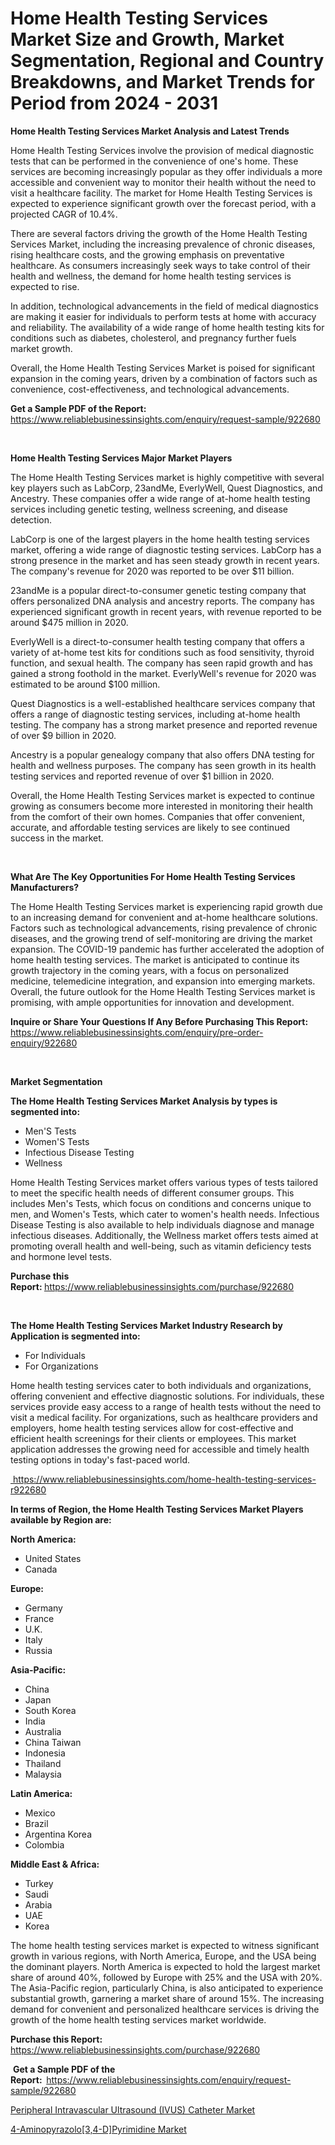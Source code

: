 <p><h1>Home Health Testing Services Market Size and Growth, Market Segmentation, Regional and Country Breakdowns, and Market Trends for Period from 2024 -  2031</h1></p><p><strong>Home Health Testing Services Market Analysis and Latest Trends</strong></p>
<p><p>Home Health Testing Services involve the provision of medical diagnostic tests that can be performed in the convenience of one's home. These services are becoming increasingly popular as they offer individuals a more accessible and convenient way to monitor their health without the need to visit a healthcare facility. The market for Home Health Testing Services is expected to experience significant growth over the forecast period, with a projected CAGR of 10.4%.</p><p>There are several factors driving the growth of the Home Health Testing Services Market, including the increasing prevalence of chronic diseases, rising healthcare costs, and the growing emphasis on preventative healthcare. As consumers increasingly seek ways to take control of their health and wellness, the demand for home health testing services is expected to rise.</p><p>In addition, technological advancements in the field of medical diagnostics are making it easier for individuals to perform tests at home with accuracy and reliability. The availability of a wide range of home health testing kits for conditions such as diabetes, cholesterol, and pregnancy further fuels market growth.</p><p>Overall, the Home Health Testing Services Market is poised for significant expansion in the coming years, driven by a combination of factors such as convenience, cost-effectiveness, and technological advancements.</p></p>
<p><strong>Get a Sample PDF of the Report:&nbsp;</strong> <a href="https://www.reliablebusinessinsights.com/enquiry/request-sample/922680">https://www.reliablebusinessinsights.com/enquiry/request-sample/922680</a></p>
<p>&nbsp;</p>
<p><strong>Home Health Testing Services Major Market Players</strong></p>
<p><p>The Home Health Testing Services market is highly competitive with several key players such as LabCorp, 23andMe, EverlyWell, Quest Diagnostics, and Ancestry. These companies offer a wide range of at-home health testing services including genetic testing, wellness screening, and disease detection.</p><p>LabCorp is one of the largest players in the home health testing services market, offering a wide range of diagnostic testing services. LabCorp has a strong presence in the market and has seen steady growth in recent years. The company's revenue for 2020 was reported to be over $11 billion.</p><p>23andMe is a popular direct-to-consumer genetic testing company that offers personalized DNA analysis and ancestry reports. The company has experienced significant growth in recent years, with revenue reported to be around $475 million in 2020.</p><p>EverlyWell is a direct-to-consumer health testing company that offers a variety of at-home test kits for conditions such as food sensitivity, thyroid function, and sexual health. The company has seen rapid growth and has gained a strong foothold in the market. EverlyWell's revenue for 2020 was estimated to be around $100 million.</p><p>Quest Diagnostics is a well-established healthcare services company that offers a range of diagnostic testing services, including at-home health testing. The company has a strong market presence and reported revenue of over $9 billion in 2020.</p><p>Ancestry is a popular genealogy company that also offers DNA testing for health and wellness purposes. The company has seen growth in its health testing services and reported revenue of over $1 billion in 2020.</p><p>Overall, the Home Health Testing Services market is expected to continue growing as consumers become more interested in monitoring their health from the comfort of their own homes. Companies that offer convenient, accurate, and affordable testing services are likely to see continued success in the market.</p></p>
<p>&nbsp;</p>
<p><strong>What Are The Key Opportunities For Home Health Testing Services Manufacturers?</strong></p>
<p><p>The Home Health Testing Services market is experiencing rapid growth due to an increasing demand for convenient and at-home healthcare solutions. Factors such as technological advancements, rising prevalence of chronic diseases, and the growing trend of self-monitoring are driving the market expansion. The COVID-19 pandemic has further accelerated the adoption of home health testing services. The market is anticipated to continue its growth trajectory in the coming years, with a focus on personalized medicine, telemedicine integration, and expansion into emerging markets. Overall, the future outlook for the Home Health Testing Services market is promising, with ample opportunities for innovation and development.</p></p>
<p><strong>Inquire or Share Your Questions If Any Before Purchasing This Report:</strong> <a href="https://www.reliablebusinessinsights.com/enquiry/pre-order-enquiry/922680">https://www.reliablebusinessinsights.com/enquiry/pre-order-enquiry/922680</a></p>
<p>&nbsp;</p>
<p><strong>Market Segmentation</strong></p>
<p><strong>The Home Health Testing Services Market Analysis by types is segmented into:</strong></p>
<p><ul><li>Men'S Tests</li><li>Women'S Tests</li><li>Infectious Disease Testing</li><li>Wellness</li></ul></p>
<p><p>Home Health Testing Services market offers various types of tests tailored to meet the specific health needs of different consumer groups. This includes Men's Tests, which focus on conditions and concerns unique to men, and Women's Tests, which cater to women's health needs. Infectious Disease Testing is also available to help individuals diagnose and manage infectious diseases. Additionally, the Wellness market offers tests aimed at promoting overall health and well-being, such as vitamin deficiency tests and hormone level tests.</p></p>
<p><strong>Purchase this Report:&nbsp;</strong><a href="https://www.reliablebusinessinsights.com/purchase/922680">https://www.reliablebusinessinsights.com/purchase/922680</a></p>
<p>&nbsp;</p>
<p><strong>The Home Health Testing Services Market Industry Research by Application is segmented into:</strong></p>
<p><ul><li>For Individuals</li><li>For Organizations</li></ul></p>
<p><p>Home health testing services cater to both individuals and organizations, offering convenient and effective diagnostic solutions. For individuals, these services provide easy access to a range of health tests without the need to visit a medical facility. For organizations, such as healthcare providers and employers, home health testing services allow for cost-effective and efficient health screenings for their clients or employees. This market application addresses the growing need for accessible and timely health testing options in today's fast-paced world.</p></p>
<p><a href="https://www.reliablebusinessinsights.com/home-health-testing-services-r922680">&nbsp;https://www.reliablebusinessinsights.com/home-health-testing-services-r922680</a></p>
<p><strong>In terms of Region, the Home Health Testing Services Market Players available by Region are:</strong></p>
<p>
    <p> <strong> North America: </strong>
        <ul>
            <li>United States</li>
            <li>Canada</li>
        </ul>
        </p> 
    <p> <strong> Europe: </strong>
        <ul>
            <li>Germany</li>
            <li>France</li>
            <li>U.K.</li>
            <li>Italy</li>
            <li>Russia</li>
        </ul>
        </p> 
    <p> <strong> Asia-Pacific: </strong>
        <ul>
            <li>China</li>
            <li>Japan</li>
            <li>South Korea</li>
            <li>India</li>
            <li>Australia</li>
            <li>China Taiwan</li>
            <li>Indonesia</li>
            <li>Thailand</li>
            <li>Malaysia</li>
        </ul>
        </p> 
    <p> <strong> Latin America: </strong>
        <ul>
            <li>Mexico</li>
            <li>Brazil</li>
            <li>Argentina Korea</li>
            <li>Colombia</li>
        </ul>
        </p> 
    <p> <strong> Middle East & Africa: </strong>
        <ul>
            <li>Turkey</li>
            <li>Saudi</li>
            <li>Arabia</li>
            <li>UAE</li>
            <li>Korea</li>
        </ul>
    </p>
    </p>
<p><p>The home health testing services market is expected to witness significant growth in various regions, with North America, Europe, and the USA being the dominant players. North America is expected to hold the largest market share of around 40%, followed by Europe with 25% and the USA with 20%. The Asia-Pacific region, particularly China, is also anticipated to experience substantial growth, garnering a market share of around 15%. The increasing demand for convenient and personalized healthcare services is driving the growth of the home health testing services market worldwide.</p></p>
<p><strong>Purchase this Report: </strong><a href="https://www.reliablebusinessinsights.com/purchase/922680">https://www.reliablebusinessinsights.com/purchase/922680</a></p>
<p>&nbsp;<strong>Get a Sample PDF of the Report:&nbsp;&nbsp;</strong><a href="https://www.reliablebusinessinsights.com/enquiry/request-sample/922680">https://www.reliablebusinessinsights.com/enquiry/request-sample/922680</a></p>
<p><strong></strong></p>
<p><p><a href="https://github.com/anwarsahrul281/Market-Research-Report-List-1/blob/main/peripheral-intravascular-ultrasound-ivus-catheter-market.md">Peripheral Intravascular Ultrasound (IVUS) Catheter Market</a></p><p><a href="https://github.com/LiamDavis60/Market-Research-Report-List-1/blob/main/4-aminopyrazolo34-dpyrimidine-market.md">4-Aminopyrazolo[3,4-D]Pyrimidine Market</a></p></p>